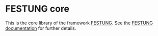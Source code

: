 # FESTUNG core

This is the core library of the framework [FESTUNG](https://github.com/FESTUNG/project). See the [FESTUNG documentation](https://www1.am.uni-erlangen.de/FESTUNG) for further details.
